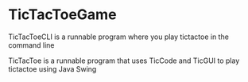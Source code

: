 # TicTacToeGame
TicTacToeCLI is a runnable program where you play tictactoe in the command line

TicTacToe is a runnable program that uses TicCode and TicGUI to play tictactoe using Java Swing
